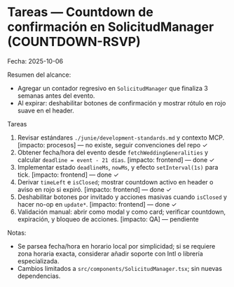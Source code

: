 # Tareas — Countdown de confirmación en SolicitudManager (COUNTDOWN-RSVP)

Fecha: 2025-10-06

Resumen del alcance:
- Agregar un contador regresivo en `SolicitudManager` que finaliza 3 semanas antes del evento.
- Al expirar: deshabilitar botones de confirmación y mostrar rótulo en rojo suave en el header.

Tareas
1. Revisar estándares `./junie/development-standards.md` y contexto MCP. [impacto: procesos] — no existe, seguir convenciones del repo ✓
2. Obtener fecha/hora del evento desde `fetchWeddingGeneralities` y calcular `deadline = event - 21 días`. [impacto: frontend] — done ✓
3. Implementar estado `deadlineMs`, `nowMs`, y efecto `setInterval(1s)` para tick. [impacto: frontend] — done ✓
4. Derivar `timeLeft` e `isClosed`; mostrar countdown activo en header o aviso en rojo si expiró. [impacto: frontend] — done ✓
5. Deshabilitar botones por invitado y acciones masivas cuando `isClosed` y hacer no-op en `update*`. [impacto: frontend] — done ✓
6. Validación manual: abrir como modal y como card; verificar countdown, expiración, y bloqueo de acciones. [impacto: QA] — pendiente 

Notas:
- Se parsea fecha/hora en horario local por simplicidad; si se requiere zona horaria exacta, considerar añadir soporte con Intl o librería especializada.
- Cambios limitados a `src/components/SolicitudManager.tsx`; sin nuevas dependencias.
